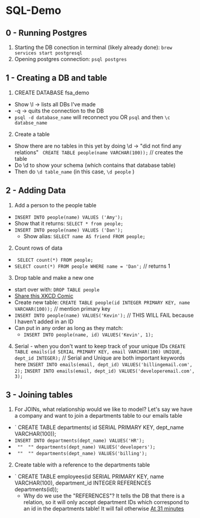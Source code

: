 # SQL-Demo
## 0 - Running Postgres
1. Starting the DB conection in terminal (likely already done):
`brew services start postgresql`
2. Opening postgres connection: 
`psql postgres`

## 1 - Creating a DB and table
1. CREATE DATABASE fsa_demo
 - Show \l -> lists all DBs I've made
 - -q  -> quits the connection to the DB
 - `psql -d database_name` will reconnect you OR `psql` and then `\c databse_name`
 
2. Create a table
 - Show there are no tables in this yet by doing \d    -> "did not find any relations"
  `  CREATE TABLE people(name VARCHAR(100)); `  // creates the table 
 - Do \d to show your schema (which contains that database table)
 - Then do ` \d table_name ` (in this case, ` \d people ` )
 
## 2 - Adding Data
1. Add a person to the people table
 -  `INSERT INTO people(name) VALUES ('Amy'); `
   - Show that it returns: ` SELECT * from people; `
 - ` INSERT INTO people(name) VALUES ('Dan'); `
   - Show alias: ` SELECT name AS friend FROM people; `
 
2. Count rows of data
 - ` SELECT count(*) FROM people;`
 - ` SELECT count(*) FROM people WHERE name = 'Dan'; `  // returns 1
 
3. Drop table and make a new one
 - start over with: `DROP TABLE people`
 - [Share this XKCD Comic](https://xkcd.com/327/)
 - Create new table: 
    ` CREATE TABLE people(id INTEGER PRIMARY KEY, name VARCHAR(100)); ` // mention primary key
 -  ` INSERT INTO people(name) VALUES('Kevin'); ` // THIS WILL FAIL because I haven't added in an ID
 - Can put in any order as long as they match: 
   - ` INSERT INTO people(name, id) VALUES('Kevin', 1); `

4. Serial - when you don't want to keep track of your unique IDs
    ` CREATE TABLE emails(id SERIAL PRIMARY KEY, email VARCHAR(100) UNIQUE, dept_id INTEGER); ` // Serial and Unique are both important keywords here
    ` INSERT INTO emails(email, dept_id) VALUES('billingemail.com', 2); `
    ` INSERT INTO emails(email, dept_id) VALUES('developeremail.com', 3); `
   
## 3 - Joining tables
1. For JOINs, what relationship would we like to model? Let's say we have a company and want to join a departments table to our emails table
 - ` CREATE TABLE departments( id SERIAL PRIMARY KEY, dept_name VARCHAR(100));
 - ` INSERT INTO departments(dept_name) VALUES('HR'); ` 
 - `  ""  "" departments(dept_name) VALUES('developers'); ` 
 - `  ""  "" departments(dept_name) VALUES('billing'); ` 

2. Create table with a reference to the departments table
 - ` CREATE TABLE employees(id SERIAL PRIMARY KEY, name VARCHAR(100), department_id INTEGER REFERENCES departments(id)); 
   - Why do we use the "REFERENCES"? It tells the DB that there is a relation, so it will only accept department IDs which correspond to an id in the departments table! It will fail otherwise
 [At 31 minutes](https://youtu.be/gCIblrIR-II?t=1894)
 
